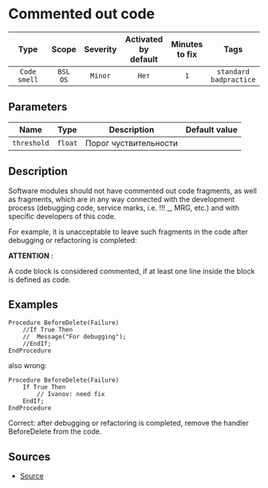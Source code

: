 # Commented out code

| Type | Scope | Severity | Activated<br/>by default | Minutes<br/>to fix | Tags |
| :-: | :-: | :-: | :-: | :-: | :-: |
| `Code smell` | `BSL`<br/>`OS` | `Minor` | `Нет` | `1` | `standard`<br/>`badpractice` |

## Parameters 

| Name | Type | Description | Default value |
| :-: | :-: | :-: | :-: |
| `threshold` | `float` | Порог чуствительности |  |

<!-- Блоки выше заполняются автоматически, не трогать -->
## Description

Software modules should not have commented out code fragments, as well as fragments, which are in any way connected with the development process (debugging code, service marks, i.e. !!! _, MRG, etc.) and with specific developers of this code.

For example, it is unacceptable to leave such fragments in the code after debugging or refactoring is completed:

**ATTENTION** :

A code block is considered commented, if at least one line inside the block is defined as code.

## Examples

```bls
Procedure BeforeDelete(Failure)
	//If True Then
	//	Message("For debugging");
	//EndIf;
EndProcedure
```

also wrong:

```bls
Procedure BeforeDelete(Failure)
	If True Then
		// Ivanov: need fix
	EndIf;
EndProcedure
```

Correct: after debugging or refactoring is completed, remove the handler BeforeDelete from the code.

## Sources

* [Source](https://its.1c.ru/db/v8std/content/456/hdoc)

